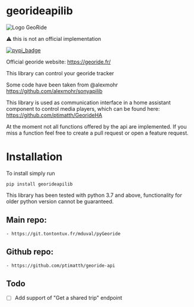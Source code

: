 # georideapilib
![Logo GeoRide](georide-logo.png)

⚠️ this is not an official implementation

[![pypi_badge](https://img.shields.io/pypi/v/georideapilib?style=for-the-badge)](https://pypi.org/project/georideapilib/)

Official georide website: https://georide.fr/

This library can control your georide tracker


Some code have been taken from @alexmohr https://github.com/alexmohr/sonyapilib

This library is used as communication interface in a home assistant component to control media players, which can be found here: https://github.com/ptimatth/GeorideHA

At the moment not all functions offered by the api are implemented. If you miss a function feel free to create a pull request or open a feature request.

# Installation
To install simply run
```
pip install georideapilib
```

This library has been tested with python 3.7 and above, functionality for older python version cannot be guaranteed.

## Main repo:
	- https://git.tontontux.fr/mduval/pyGeoride
## Github repo:
 	- https://github.com/ptimatth/georide-api

## Todo
- [ ] Add support of "Get a shared trip" endpoint
